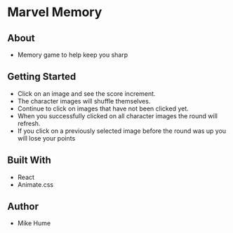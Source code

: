 # Marvel Memory

## About

- Memory game to help keep you sharp

## Getting Started

- Click on an image and see the score increment.
- The character images will shuffle themselves.
- Continue to click on images that have not been clicked yet.
- When you successfully clicked on all character images the round will refresh.
- If you click on a previously selected image before the round was up you will lose your points

## Built With

- React
- Animate.css

## Author

- Mike Hume
